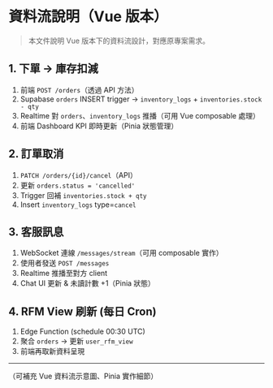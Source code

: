 # 資料流說明（Vue 版本）

> 本文件說明 Vue 版本下的資料流設計，對應原專案需求。

## 1. 下單 → 庫存扣減
1. 前端 `POST /orders`（透過 API 方法）
2. Supabase `orders` INSERT trigger → `inventory_logs` + `inventories.stock - qty`
3. Realtime 對 `orders`、`inventory_logs` 推播（可用 Vue composable 處理）
4. 前端 Dashboard KPI 即時更新（Pinia 狀態管理）

## 2. 訂單取消
1. `PATCH /orders/{id}/cancel`（API）
2. 更新 `orders.status = 'cancelled'`
3. Trigger 回補 `inventories.stock + qty`
4. Insert `inventory_logs` type=`cancel`

## 3. 客服訊息
1. WebSocket 連線 `/messages/stream`（可用 composable 實作）
2. 使用者發送 `POST /messages`
3. Realtime 推播至對方 client
4. Chat UI 更新 & 未讀計數 +1（Pinia 狀態）

## 4. RFM View 刷新 (每日 Cron)
1. Edge Function (schedule 00:30 UTC)
2. 聚合 `orders` → 更新 `user_rfm_view`
3. 前端再取新資料呈現

---

（可補充 Vue 資料流示意圖、Pinia 實作細節）
